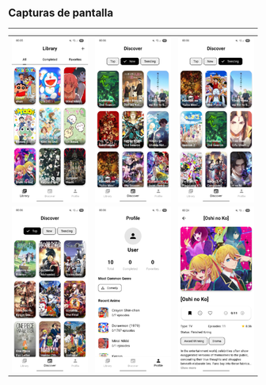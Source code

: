 ## Capturas de pantalla

---

| | | |
|:---:|:---:|:---:|
| ![Screenshot](https://github.com/DanielDRP/kiroku/blob/main/screenshots/Screenshot_20250908_000554.jpg) | ![Screenshot](https://github.com/DanielDRP/kiroku/blob/main/screenshots/Screenshot_20250908_000612.jpg) | ![Screenshot](https://github.com/DanielDRP/kiroku/blob/main/screenshots/Screenshot_20250908_000626.jpg) |
| ![Screenshot](https://github.com/DanielDRP/kiroku/blob/main/screenshots/Screenshot_20250908_000631.jpg) | ![Screenshot](https://github.com/DanielDRP/kiroku/blob/main/screenshots/Screenshot_20250908_000651.jpg) | ![Screenshot](https://github.com/DanielDRP/kiroku/blob/main/screenshots/Screenshot_20250908_002413.jpg) |
